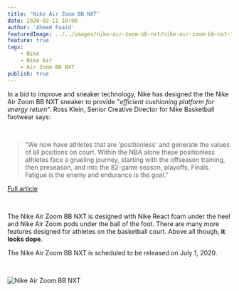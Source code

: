 ```yaml
---
title: 'Nike Air Zoom BB NXT'
date: 2020-02-11 10:00
author: 'Ahmed Faaid'
featuredImage: ../../images/nike-air-zoom-bb-nxt/nike-air-zoom-bb-nxt-1.jpg
feature: true
tags:
    - Nike
    - Nike Air
    - Air Zoom BB NXT
publish: true
---
```


In a bid to improve and sneaker technology, Nike has designed the the Nike Air Zoom BB NXT sneaker to provide "_efficient cushioning platform for energy return_". Ross Klein, Senior Creative Director for Nike Basketball footwear says:

&nbsp;

> "We now have athletes that are 'positionless' and generate the values of all positions on court. Within the NBA alone these positionless athletes face a grueling journey, starting with the offseason training, then preseason, and into the 82-game season, playoffs, Finals. Fatigue is the enemy and endurance is the goal."

<a href="https://news.nike.com/footwear/the-nike-air-zoom-bb-nxt" target="_blank">Full article</a>

&nbsp;

The Nike Air Zoom BB NXT is designed with Nike React foam under the heel and Nike Air Zoom pods under the ball of the foot. There are many more features designed for athletes on the basketball court. Above all though, **it looks dope**.

The Nike Air Zoom BB NXT is scheduled to be released on July 1, 2020.

&nbsp;

![Nike Air Zoom BB NXT](https://lh3.googleusercontent.com/62OeTmxP5AmWSHv4mOGNZXpZnEhrXSVLJCGasIL_lCyeH-WctKNZCOQJTiXesuG0CgR7BJyAKx0e4eQRHPAueNu1vU7nwFfnR0qRm_GezQerX_Qimy_HnaO799RoevAvq9IQYngLZg=w1130-h847-no)
